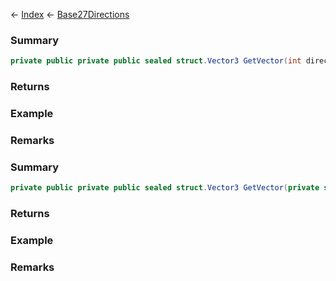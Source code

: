 ← [Index](Api-Index) ← [Base27Directions](VRageMath.Base27Directions)

### Summary

```csharp
private public private public sealed struct.Vector3 GetVector(int direction)
```

### Returns

### Example

### Remarks

### Summary

```csharp
private public private public sealed struct.Vector3 GetVector(private sealed enum.Direction dir)
```

### Returns

### Example

### Remarks

